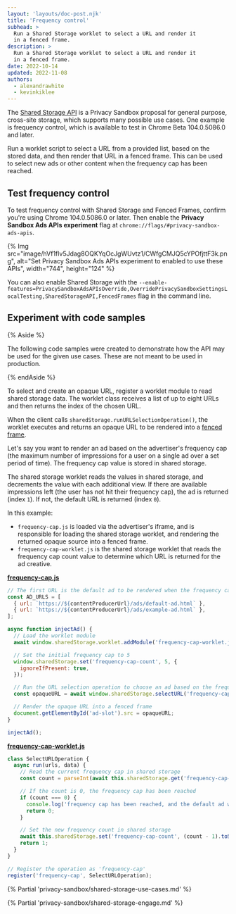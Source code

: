 ```yaml
---
layout: 'layouts/doc-post.njk'
title: 'Frequency control'
subhead: >
  Run a Shared Storage worklet to select a URL and render it
  in a fenced frame.
description: >
  Run a Shared Storage worklet to select a URL and render it
  in a fenced frame.
date: 2022-10-14
updated: 2022-11-08
authors:
  - alexandrawhite
  - kevinkiklee
---
```


The [Shared Storage API](/docs/privacy-sandbox/shared-storage/) is a Privacy
Sandbox proposal for general purpose, cross-site storage, which supports many
possible use cases. One example is frequency control, which is available to
test in Chrome Beta 104.0.5086.0 and later.

Run a worklet script to select a URL from a provided list, based on the stored
data, and then render that URL in a fenced frame. This can be used to select
new ads or other content when the frequency cap has been reached.

## Test frequency control

To test frequency control with Shared Storage and Fenced Frames, confirm you're
using Chrome 104.0.5086.0 or later. Then enable the **Privacy Sandbox Ads APIs experiment**
flag at `chrome://flags/#privacy-sandbox-ads-apis`.

{% Img
	src="image/hVf1flv5Jdag8OQKYqOcJgWUvtz1/CWfgCMJQ5cYPOfjttF3k.png",
	alt="Set Privacy Sandbox Ads APIs experiment to enabled to use these APIs",
	width="744", height="124"
%}

You can also enable Shared Storage with the `--enable-features=PrivacySandboxAdsAPIsOverride,OverridePrivacySandboxSettingsLocalTesting,SharedStorageAPI,FencedFrames` flag in the command line. 

## Experiment with code samples

{% Aside %}

The following code samples were created to demonstrate how the API may be used
for the given use cases. These are not meant to be used in production.

{% endAside %}

To select and create an opaque URL, register a worklet module to read shared
storage data. The worklet class receives a list of up to eight URLs and then
returns the index of the chosen URL. 

When the client calls `sharedStorage.runURLSelectionOperation()`, the worklet
executes and returns an opaque URL to be rendered into a [fenced frame](/docs/privacy-sandbox/fenced-frame/).

Let's say you want to render an ad based on the advertiser's frequency cap (the
maximum number of impressions for a user on a single ad over a set period of
time). The frequency cap value is stored in shared storage.

The shared storage worklet reads the values in shared storage, and decrements
the value with each additional view. If there are available impressions left
(the user has not hit their frequency cap), the ad is returned (index `1`). If
not, the default URL is returned (index `0`).

In this example:

*  `frequency-cap.js` is loaded via the advertiser's iframe, and is responsible
   for loading the shared storage worklet, and rendering the returned opaque
   source into a fenced frame.
*  `frequency-cap-worklet.js` is the shared storage worklet that reads the
   frequency cap count value to determine which URL is returned for the ad creative.

**[frequency-cap.js](https://github.com/GoogleChromeLabs/shared-storage-demo/blob/main/sites/content-producer/url-selection/frequency-cap.js)**

```javascript
// The first URL is the default ad to be rendered when the frequency cap is reached
const AD_URLS = [
  { url: `https://${contentProducerUrl}/ads/default-ad.html` },
  { url: `https://${contentProducerUrl}/ads/example-ad.html` },
];

async function injectAd() {
  // Load the worklet module
  await window.sharedStorage.worklet.addModule('frequency-cap-worklet.js');

  // Set the initial frequency cap to 5
  window.sharedStorage.set('frequency-cap-count', 5, {
    ignoreIfPresent: true,
  });

  // Run the URL selection operation to choose an ad based on the frequency cap in shared storage
  const opaqueURL = await window.sharedStorage.selectURL('frequency-cap', AD_URLS);

  // Render the opaque URL into a fenced frame
  document.getElementById('ad-slot').src = opaqueURL;
}

injectAd();
```

**[frequency-cap-worklet.js](https://github.com/GoogleChromeLabs/shared-storage-demo/blob/main/sites/content-producer/url-selection/frequency-cap-worklet.js)**

```javascript
class SelectURLOperation {
  async run(urls, data) {
    // Read the current frequency cap in shared storage
    const count = parseInt(await this.sharedStorage.get('frequency-cap-count'));

    // If the count is 0, the frequency cap has been reached
    if (count === 0) {
      console.log('frequency cap has been reached, and the default ad will be rendered');
      return 0;
    }

    // Set the new frequency count in shared storage
    await this.sharedStorage.set('frequency-cap-count', (count - 1).toString());
    return 1;
  }
}

// Register the operation as 'frequency-cap'
register('frequency-cap', SelectURLOperation);
```

{% Partial 'privacy-sandbox/shared-storage-use-cases.md' %}

{% Partial 'privacy-sandbox/shared-storage-engage.md' %}
